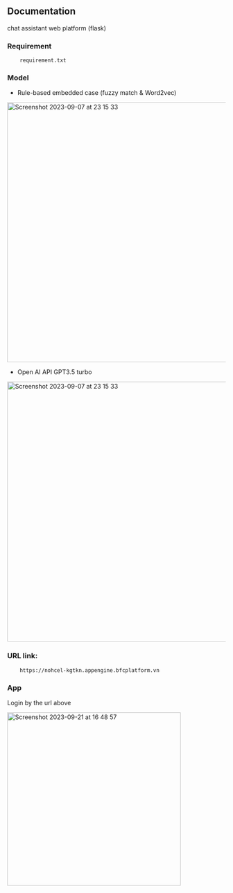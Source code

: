 ## Documentation
chat assistant web platform (flask)

### Requirement
        requirement.txt

<h3> Model </h3>

 - Rule-based embedded case (fuzzy match & Word2vec)
<img width="600" alt="Screenshot 2023-09-07 at 23 15 33" src="https://github.com/lcmd65/assistant-dsc.qt/assets/93373784/45e06a9a-e729-405d-80f1-921e559b481b">

   
 - Open AI API GPT3.5 turbo
<img width="600" alt="Screenshot 2023-09-07 at 23 15 33" src="https://github.com/lcmd65/assistant-dsc.qt/assets/93373784/dd248403-0ec7-4b08-baae-fda50b4636ee">


### URL link:
        https://nohcel-kgtkn.appengine.bfcplatform.vn
### App

Login by the url above

<img width="400" alt="Screenshot 2023-09-21 at 16 48 57" src="https://github.com/lcmd65/assistant-dsc.web/assets/93373784/21691b26-4dca-426a-bea3-aa9bc7b5fed6">


